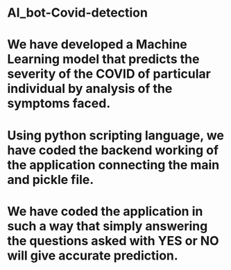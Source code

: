 # AI_bot-Covid-detection
# We have developed a Machine Learning model that predicts the severity of the COVID of particular individual by analysis of the symptoms faced.
# Using python scripting language, we have coded the backend working of the application connecting the main and pickle file. 
# We have coded the application in such a way that simply answering the questions asked with YES or NO will give accurate prediction.
